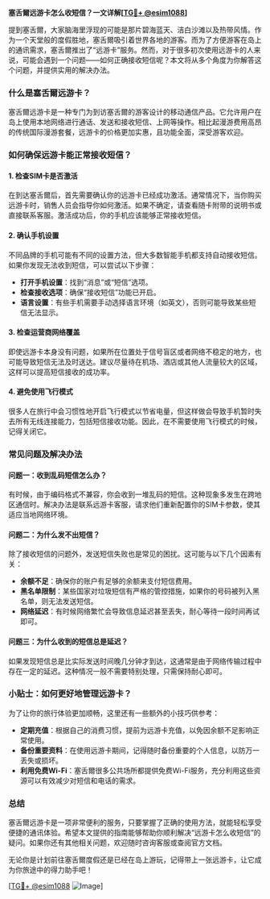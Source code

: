 **塞舌爾远游卡怎么收短信？一文详解[[TG💪+ @esim1088](https://t.me/s/esim1088)]**

提到塞舌爾，大家脑海里浮现的可能是那片碧海蓝天、洁白沙滩以及热带风情。作为一个天堂般的度假胜地，塞舌爾吸引着世界各地的游客。而为了方便游客在岛上的通讯需求，塞舌爾推出了“远游卡”服务。然而，对于很多初次使用远游卡的人来说，可能会遇到一个问题——如何正确接收短信呢？本文将从多个角度为你解答这个问题，并提供实用的解决办法。

### 什么是塞舌爾远游卡？

塞舌爾远游卡是一种专门为到访塞舌爾的游客设计的移动通信产品。它允许用户在岛上使用本地网络进行通话、发送和接收短信、上网等操作。相比起漫游费用高昂的传统国际漫游套餐，远游卡的价格更加实惠，且功能全面，深受游客欢迎。

### 如何确保远游卡能正常接收短信？

#### 1. **检查SIM卡是否激活**
   在到达塞舌爾后，首先需要确认你的远游卡已经成功激活。通常情况下，当你购买远游卡时，销售人员会指导你如何激活。如果不确定，请查看随卡附带的说明书或直接联系客服。激活成功后，你的手机应该能够正常接收短信。

#### 2. **确认手机设置**
   不同品牌的手机可能有不同的设置方法，但大多数智能手机都支持自动接收短信。如果你发现无法收到短信，可以尝试以下步骤：
   - **打开手机设置**：找到“消息”或“短信”选项。
   - **检查接收选项**：确保“接收短信”功能已开启。
   - **语言设置**：有些手机需要手动选择语言环境（如英文），否则可能导致某些短信无法显示。

#### 3. **检查运营商网络覆盖**
   即使远游卡本身没有问题，如果所在位置处于信号盲区或者网络不稳定的地方，也可能导致短信无法及时送达。建议尽量待在机场、酒店或其他人流量较大的区域，这样可以提高短信接收的成功率。

#### 4. **避免使用飞行模式**
   很多人在旅行中会习惯性地开启飞行模式以节省电量，但这样做会导致手机暂时失去所有无线连接能力，包括短信接收功能。因此，在不需要使用飞行模式的时候，记得关闭它。

### 常见问题及解决办法

#### 问题一：收到乱码短信怎么办？
有时候，由于编码格式不兼容，你会收到一堆乱码的短信。这种现象多发生在跨地区通信时。解决办法是联系远游卡客服，请求他们重新配置你的SIM卡参数，使其适应当地网络环境。

#### 问题二：为什么发不出短信？
除了接收短信的问题外，发送短信失败也是常见的困扰。这可能与以下几个因素有关：
   - **余额不足**：确保你的账户有足够的余额来支付短信费用。
   - **黑名单限制**：某些国家对垃圾短信有严格的管控措施，如果你的号码被列入黑名单，则无法发送短信。
   - **网络延迟**：有时候网络繁忙会导致信息延迟甚至丢失，耐心等待一段时间再试即可。

#### 问题三：为什么收到的短信总是延迟？
如果发现短信总是比实际发送时间晚几分钟才到达，这通常是由于网络传输过程中存在一定的延迟。这种情况一般不需要特别处理，只需保持耐心即可。

### 小贴士：如何更好地管理远游卡？

为了让你的旅行体验更加顺畅，这里还有一些额外的小技巧供参考：

- **定期充值**：根据自己的消费习惯，提前为远游卡充值，以免因余额不足影响正常使用。
- **备份重要资料**：在使用远游卡期间，记得随时备份重要的个人信息，以防万一丢失或损坏。
- **利用免费Wi-Fi**：塞舌爾很多公共场所都提供免费Wi-Fi服务，充分利用这些资源可以有效减少对短信和电话的需求。

### 总结

塞舌爾远游卡是一项非常便利的服务，只要掌握了正确的使用方法，就能轻松享受便捷的通讯体验。希望本文提供的指南能够帮助你顺利解决“远游卡怎么收短信”的疑问。如果你还有其他相关问题，欢迎随时咨询客服或查阅官方文档。

无论你是计划前往塞舌爾度假还是已经在岛上游玩，记得带上一张远游卡，让它成为你旅途中的得力助手吧！

[[TG💪+ @esim1088](https://t.me/s/esim1088) ![Image](https://i.postimg.cc/4NQfJmqS/Snipaste-2025-05-13-00-14-12.png)]